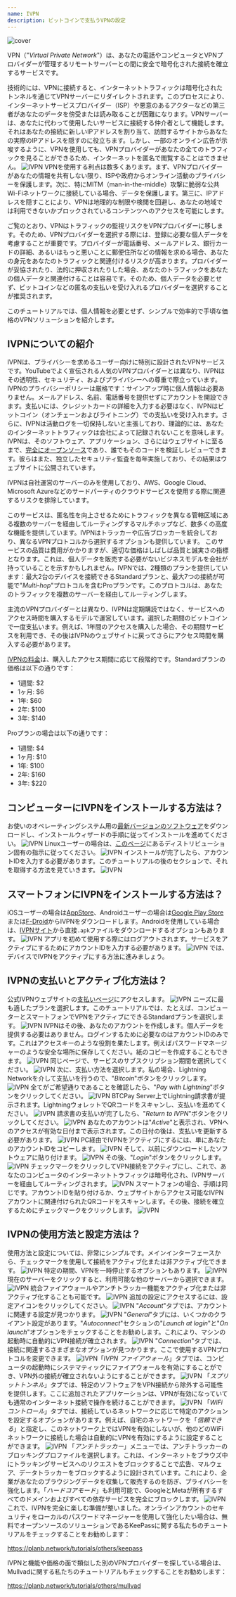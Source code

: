 ```yaml
---
name: IVPN
description: ビットコインで支払うVPNの設定
---
```

![cover](assets/cover.webp)

VPN（"*Virtual Private Network*"）は、あなたの電話やコンピュータとVPNプロバイダーが管理するリモートサーバーとの間に安全で暗号化された接続を確立するサービスです。

技術的には、VPNに接続すると、インターネットトラフィックは暗号化されたトンネルを通じてVPNサーバーにリダイレクトされます。このプロセスにより、インターネットサービスプロバイダー（ISP）や悪意のあるアクターなどの第三者があなたのデータを傍受または読み取ることが困難になります。VPNサーバーは、あなたに代わって使用したいサービスに接続する仲介者として機能します。それはあなたの接続に新しいIPアドレスを割り当て、訪問するサイトからあなたの実際のIPアドレスを隠すのに役立ちます。しかし、一部のオンライン広告が示唆するように、VPNを使用しても、VPNプロバイダーがあなたの全てのトラフィックを見ることができるため、インターネットを匿名で閲覧することはできません。
![IVPN](assets/fr/01.webp)
VPNを使用する利点は数多くあります。まず、VPNプロバイダーがあなたの情報を共有しない限り、ISPや政府からオンライン活動のプライバシーを保護します。次に、特にMITM（man-in-the-middle）攻撃に脆弱な公共Wi-Fiネットワークに接続している場合、データを保護します。第三に、IPアドレスを隠すことにより、VPNは地理的な制限や検閲を回避し、あなたの地域では利用できないかブロックされているコンテンツへのアクセスを可能にします。

ご覧のとおり、VPNはトラフィックの監視リスクをVPNプロバイダーに移します。そのため、VPNプロバイダーを選択する際には、登録に必要な個人データを考慮することが重要です。プロバイダーが電話番号、メールアドレス、銀行カードの詳細、あるいはもっと悪いことに郵便住所などの情報を求める場合、あなたの身元をあなたのトラフィックと関連付けるリスクが高まります。プロバイダーが妥協されたり、法的に押収されたりした場合、あなたのトラフィックをあなたの個人データと関連付けることは容易です。そのため、個人データを必要とせず、ビットコインなどの匿名の支払いを受け入れるプロバイダーを選択することが推奨されます。

このチュートリアルでは、個人情報を必要とせず、シンプルで効率的で手頃な価格のVPNソリューションを紹介します。

## IVPNについての紹介

IVPNは、プライバシーを求めるユーザー向けに特別に設計されたVPNサービスです。YouTubeでよく宣伝される人気のVPNプロバイダーとは異なり、IVPNはその透明性、セキュリティ、およびプライバシーへの尊重で際立っています。
IVPNのプライバシーポリシーは厳格です：サインアップ時に個人情報は必要ありません。メールアドレス、名前、電話番号を提供せずにアカウントを開設できます。支払いには、クレジットカードの詳細を入力する必要はなく、IVPNはビットコイン（オンチェーンおよびライトニング）での支払いを受け入れます。さらに、IVPNは活動ログを一切保持しないと主張しており、理論的には、あなたのインターネットトラフィックは会社によって記録されないことを意味します。
IVPNは、そのソフトウェア、アプリケーション、さらにはウェブサイトに至るまで、[完全にオープンソース](https://github.com/ivpn)であり、誰でもそのコードを検証しレビューできます。彼らはまた、独立したセキュリティ監査を毎年実施しており、その結果はウェブサイトに公開されています。

IVPNは自社運営のサーバーのみを使用しており、AWS、Google Cloud、Microsoft Azureなどのサードパーティのクラウドサービスを使用する際に関連するリスクを排除しています。

このサービスは、匿名性を向上させるためにトラフィックを異なる管轄区域にある複数のサーバーを経由してルーティングするマルチホップなど、数多くの高度な機能を提供しています。IVPNはトラッカーや広告ブロッカーを統合しており、異なるVPNプロトコルから選択するオプションも提供しています。
このサービスの品質は費用がかかりますが、適切な価格はしばしば品質と誠実さの指標となります。これは、個人データを販売する必要がないビジネスモデルを会社が持っていることを示すかもしれません。IVPNでは、2種類のプランを提供しています：最大2台のデバイスを接続できるStandardプランと、最大7つの接続が可能で"*Multi-hop*"プロトコルを含むProプランです。このプロトコルは、あなたのトラフィックを複数のサーバーを経由してルーティングします。

主流のVPNプロバイダーとは異なり、IVPNは定期購読ではなく、サービスへのアクセス時間を購入するモデルで運営しています。選択した期間のビットコインで一度支払います。例えば、1年間のアクセスを購入した場合、その期間サービスを利用でき、その後はIVPNのウェブサイトに戻ってさらにアクセス時間を購入する必要があります。

[IVPNの料金](https://www.ivpn.net/en/pricing/)は、購入したアクセス期間に応じて段階的です。Standardプランの価格は以下の通りです：
- 1週間: $2
- 1ヶ月: $6
- 1年: $60
- 2年: $100
- 3年: $140

Proプランの場合は以下の通りです：
- 1週間: $4
- 1ヶ月: $10
- 1年: $100
- 2年: $160
- 3年: $220

## コンピューターにIVPNをインストールする方法は？
お使いのオペレーティングシステム用の[最新バージョンのソフトウェア](https://www.ivpn.net/en/apps-windows/)をダウンロードし、インストールウィザードの手順に従ってインストールを進めてください。 ![IVPN](assets/notext/02.webp)
Linuxユーザーの場合は、[このページ](https://www.ivpn.net/en/apps-linux/)にあるディストリビューション固有の指示に従ってください。
![IVPN](assets/notext/03.webp)
インストールが完了したら、アカウントIDを入力する必要があります。このチュートリアルの後のセクションで、それを取得する方法を見ていきます。
![IVPN](assets/notext/04.webp)
## スマートフォンにIVPNをインストールする方法は？

iOSユーザーの場合は[AppStore](https://apps.apple.com/us/app/ivpn-secure-vpn-for-privacy/id1193122683)、Androidユーザーの場合は[Google Play Store](https://play.google.com/store/apps/details?id=net.ivpn.client)または[F-Droid](https://f-droid.org/en/packages/net.ivpn.client)からIVPNをダウンロードします。Androidを使用している場合は、[IVPNサイト](https://www.ivpn.net/en/apps-android/)から直接`.apk`ファイルをダウンロードするオプションもあります。
![IVPN](assets/notext/05.webp)
アプリを初めて使用する際にはログアウトされます。サービスをアクティブにするためにアカウントIDを入力する必要があります。
![IVPN](assets/notext/06.webp)
では、デバイスでIVPNをアクティブにする方法に進みましょう。

## IVPNの支払いとアクティブ化方法は？

公式IVPNウェブサイトの[支払いページ](https://www.ivpn.net/en/pricing/)にアクセスします。
![IVPN](assets/notext/07.webp)
ニーズに最も適したプランを選択します。このチュートリアルでは、たとえば、コンピューターとスマートフォンでVPNをアクティブにできるStandardプランを選択します。
![IVPN](assets/notext/08.webp)
IVPNはその後、あなたのアカウントを作成します。個人データを提供する必要はありません。ログインするために必要なのはアカウントIDのみです。これはアクセスキーのような役割を果たします。例えばパスワードマネージャーのような安全な場所に保存してください。紙のコピーを作成することもできます。
![IVPN](assets/notext/09.webp)
同じページで、サービスのサブスクリプション期間を選択してください。
![IVPN](assets/notext/10.webp)
次に、支払い方法を選択します。私の場合、Lightning Networkを介して支払いを行うので、"*Bitcoin*"ボタンをクリックします。
![IVPN](assets/notext/11.webp)
全てがご希望通りであることを確認したら、"*Pay with Lightning*"ボタンをクリックしてください。
![IVPN](assets/notext/12.webp)
BTCPay Server上でLightning請求書が提示されます。LightningウォレットでQRコードをスキャンし、支払いを進めてください。
![IVPN](assets/notext/13.webp) 請求書の支払いが完了したら、"*Return to IVPN*"ボタンをクリックしてください。
![IVPN](assets/notext/14.webp)
あなたのアカウントは"*Active*"と表示され、VPNへのアクセスが有効な日付まで表示されます。この日付の後は、支払いを更新する必要があります。
![IVPN](assets/notext/15.webp)
PC経由でIVPNをアクティブにするには、単にあなたのアカウントIDをコピーします。
![IVPN](assets/notext/16.webp)
そして、以前にダウンロードしたソフトウェアに貼り付けます。
![IVPN](assets/notext/17.webp)
その後、"*Login*"ボタンをクリックします。
![IVPN](assets/notext/18.webp)
チェックマークをクリックしてVPN接続をアクティブにし、これで、あなたのコンピュータのインターネットトラフィックは暗号化され、IVPNサーバーを経由してルーティングされます。
![IVPN](assets/notext/19.webp)
スマートフォンの場合、手順は同じです。アカウントIDを貼り付けるか、ウェブサイトからアクセス可能なIVPNアカウントに関連付けられたQRコードをスキャンします。その後、接続を確立するためにチェックマークをクリックします。
![IVPN](assets/notext/20.webp)
## IVPNの使用方法と設定方法は？

使用方法と設定については、非常にシンプルです。メインインターフェースから、チェックマークを使用して接続をアクティブ化または非アクティブ化できます。
![IVPN](assets/notext/21.webp)
特定の期間、VPNを一時停止するオプションもあります。
![IVPN](assets/notext/22.webp)
現在のサーバーをクリックすると、利用可能な他のサーバーから選択できます。
![IVPN](assets/notext/23.webp)
統合ファイアウォールやアンチトラッカー機能をアクティブ化または非アクティブ化することも可能です。
![IVPN](assets/notext/24.webp)
追加の設定にアクセスするには、設定アイコンをクリックしてください。
![IVPN](assets/notext/25.webp)
"*Account*"タブでは、アカウントに関連する設定が見つかります。
![IVPN](assets/notext/26.webp)
"*General*"タブには、いくつかのクライアント設定があります。"*Autoconnect*"セクションの"*Launch at login*"と"*On launch*"オプションをチェックすることをお勧めします。これにより、マシンの起動時に自動的にVPN接続が確立されます。
![IVPN](assets/notext/27.webp)
"*Connection*"タブでは、接続に関連するさまざまなオプションが見つかります。ここで使用するVPNプロトコルを変更できます。
![IVPN](assets/notext/28.webp)「*IVPN ファイアウォール*」タブでは、コンピュータの起動時にシステマティックにファイアウォールを有効にすることができ、VPN外の接続が確立されないようにすることができます。
![IVPN](assets/notext/29.webp)
「*スプリットトンネル*」タブでは、特定のソフトウェアをVPN接続から除外する可能性を提供します。ここに追加されたアプリケーションは、VPNが有効になっていても通常のインターネット接続で操作を続けることができます。
![IVPN](assets/notext/30.webp)
「*WiFi コントロール*」タブでは、接続しているネットワークに応じて特定のアクションを設定するオプションがあります。例えば、自宅のネットワークを「*信頼できる*」と指定し、このネットワーク上ではVPNを有効にしないが、他のどのWiFiネットワークに接続した場合は自動的にVPNを有効にするように設定することができます。
![IVPN](assets/notext/31.webp)
「*アンチトラッカー*」メニューでは、アンチトラッカーのブロッキングプロファイルを選択します。これは、インターネットをブラウズ中にトラッキングサービスへのリクエストをブロックすることで広告、マルウェア、データトラッカーをブロックするように設計されています。これにより、企業があなたのブラウジングデータを収集して販売するのを防ぎ、プライバシーを強化します。「*ハードコアモード*」も利用可能で、GoogleとMetaが所有するすべてのドメインおよびすべての依存サービスを完全にブロックします。
![IVPN](assets/notext/32.webp)
これで、IVPNを完全に楽しむ準備が整いました。オンラインアカウントのセキュリティをローカルのパスワードマネージャーを使用して強化したい場合は、無料でオープンソースのソリューションであるKeePassに関する私たちのチュートリアルをチェックすることをお勧めします：

https://planb.network/tutorials/others/keepass

IVPNと機能や価格の面で類似した別のVPNプロバイダーを探している場合は、Mullvadに関する私たちのチュートリアルもチェックすることをお勧めします：

https://planb.network/tutorials/others/mullvad
